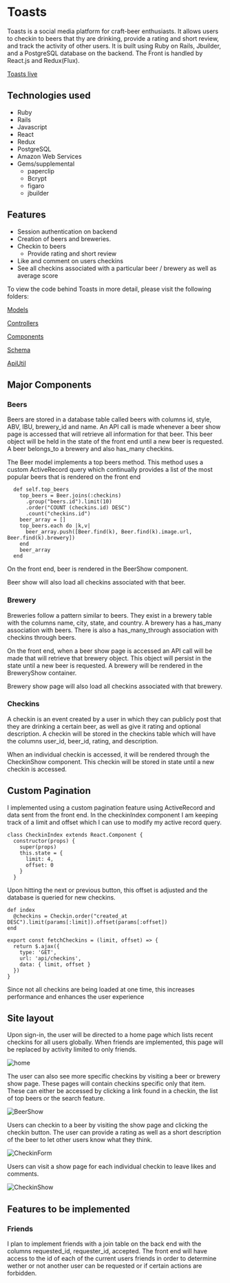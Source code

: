 # Toasts

Toasts is a social media platform for craft-beer enthusiasts. It allows users to checkin to beers that thy are drinking, provide a rating and short review, and track the activity of other users. It is built using Ruby on Rails, Jbuilder, and a PostgreSQL database on the backend. The Front is handled by React.js and Redux(Flux).

[Toasts live](http://www.toasts.top/)

## Technologies used

* Ruby
* Rails
* Javascript
* React
* Redux
* PostgreSQL
* Amazon Web Services
* Gems/supplemental
  * paperclip
  * Bcrypt
  * figaro
  * jbuilder

## Features

* Session authentication on backend
* Creation of beers and breweries.
* Checkin to beers
  * Provide rating and short review
* Like and comment on users checkins
* See all checkins associated with a particular beer / brewery as well as average score


To view the code behind Toasts in more detail, please visit the following folders:

[Models](https://github.com/jvansch1/full-stack-proposal/tree/master/app/models)

[Controllers](https://github.com/jvansch1/full-stack-proposal/tree/master/app/controllers)

[Components](https://github.com/jvansch1/full-stack-proposal/tree/master/frontend/components)

[Schema](https://github.com/jvansch1/full-stack-proposal/blob/master/db/schema.rb)

[ApiUtil](https://github.com/jvansch1/full-stack-proposal/tree/master/frontend/util)





## Major Components

### Beers

Beers are stored in a database table called beers with columns id, style, ABV, IBU, brewery_id and name. An API call is made whenever a beer show page is accessed that will retrieve all information for that beer. This beer object will be held in the state of the front end until a new beer is requested. A beer belongs_to a brewery and also has_many checkins.

The Beer model implements a top beers method. This method uses a custom ActiveRecord query which continually provides a list of the most popular beers that is rendered on the front end

```
  def self.top_beers
    top_beers = Beer.joins(:checkins)
      .group("beers.id").limit(10)
      .order("COUNT (checkins.id) DESC")
      .count("checkins.id")
    beer_array = []
    top_beers.each do |k,v|
      beer_array.push([Beer.find(k), Beer.find(k).image.url, Beer.find(k).brewery])
    end
    beer_array
  end
```

On the front end, beer is rendered in the BeerShow component.

Beer show will also load all checkins associated with that beer.

### Brewery

Breweries follow a pattern similar to beers. They exist in a brewery table with the columns name, city, state, and country. A brewery has a has_many association with beers. There is also a has_many_through association with checkins through beers.

On the front end, when a beer show page is accessed an API call will be made that will retrieve that brewery object. This object will persist in the state until a new beer is requested. A brewery will be rendered in the BreweryShow container.

Brewery show page will also load all checkins associated with that brewery.


### Checkins

A checkin is an event created by a user in which they can publicly post that they are drinking a certain beer, as well as give it rating and optional description. A checkin will be stored in the checkins table which will have the columns user_id, beer_id, rating, and description.

When an individual checkin is accessed, it will be rendered through the CheckinShow component. This checkin will be stored in state until a new checkin is accessed.

## Custom Pagination

I implemented using a custom pagination feature using ActiveRecord and data sent from the front end. In the checkinIndex component I am keeping track of a limit and offset which I can use to modify my active record query.

```
class CheckinIndex extends React.Component {
  constructor(props) {
    super(props)
    this.state = {
      limit: 4,
      offset: 0
    }
  }
```

Upon hitting the next or previous button, this offset is adjusted and the database is queried for new checkins.


```
def index
  @checkins = Checkin.order("created_at DESC").limit(params[:limit]).offset(params[:offset])
end
```

```
export const fetchCheckins = (limit, offset) => {
  return $.ajax({
    type: 'GET',
    url: 'api/checkins',
    data: { limit, offset }
  })
}
```

Since not all checkins are being loaded at one time, this increases performance and enhances the user experience

## Site layout

Upon sign-in, the user will be directed to a home page which lists recent checkins for all users globally. When friends are implemented, this page will be replaced by activity limited to only friends.

![home](doc/screenshots/Home.png)

The user can also see more specific checkins by visiting a beer or brewery show page. These pages will contain checkins specific only that item. These can either be accessed by clicking a link found in a checkin, the list of top beers or the search feature.

![BeerShow](doc/screenshots/BeerShow.png)

Users can checkin to a beer by visiting the show page and clicking the checkin button. The user can provide a rating as well as a short description of the beer to let other users know what they think.

![CheckinForm](doc/screenshots/CheckinForm.png)

Users can visit a show page for each individual checkin to leave likes and comments.

![CheckinShow](doc/screenshots/CheckinShow.png)

## Features to be implemented

### Friends

I plan to implement friends with a join table on the back end with the columns requested_id, requester_id, accepted. The front end will have access to the id of each of the current users friends in order to determine wether or not another user can be requested or if certain actions are forbidden.
